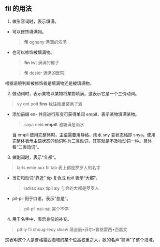 ## fil 的用法

1. 做形容词时，表示填满。

- 可以修饰填满物。
    > **fil** ognany 
    > 满满的浓汤

- 也可以修饰被填满物。
    > **fin** lwt 
    > 满满的屋子
  
    > **fil** desidr 
    > 满满的医院

根据语境判断被修饰者是填满物还是被填满物。

2. 做动词时，表示某物以某物将某物填满。这表示它是一个三价动词。

> vy ont polt **fins** 
> 我往桶里装满了酒

- 添加前缀 en- 并且进行形变可获得单词 empil，表示某物填满某物。
  
    > snya neid **empilt** 
    > 池塘满是雨水
  
    当 empil 使用完整体时，主语需要用静格，雨水 sny 变状态格即 snya。使用完整体表示主语状态的动词称为二类动词，其实就是不及物动词一种。具体看“二类动词”。

3. 做副词时，表示“全都”。
   
> larls emie aux fil tab 
> 表上都是罗罗人的名字

- 当它和动词“靠近” tip 复合成 tipil 表示“大都”。
  > larliax aux tipil aly 
  > 与会的大都是罗罗人

- pil-pil 用于口语，表示“总是”。
  > pil-pil nai-nai 
  > 哭个不停

4. 用于名字中，表示身份的补充。

> pttily fil choug-lecy skiaw 
> 蒲迪丽•菲尔•曹格雷西•西嘉文

这表明这个人是曹格雷西海域的某个位高权重之人，她的名声“铺满”了整个海域。
